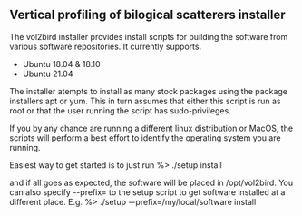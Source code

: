 ## Vertical profiling of bilogical scatterers installer
The vol2bird installer provides install scripts for building the software from various software repositories. It currently supports.
 + Ubuntu 18.04 & 18.10
 + Ubuntu 21.04

The installer atempts to install as many stock packages using the package installers apt or yum. This in turn assumes that either this script is run as root or that the user running the script has sudo-privileges.

If you by any chance are running a different linux distribution or MacOS, the scripts will perform a best effort to identify the operating system you are running.

Easiest way to get started is to just run
%> ./setup install 

and if all goes as expected, the software will be placed in /opt/vol2bird. You can also specify --prefix=<path> to the setup script to get software installed at a different place. E.g.
%> ./setup --prefix=/my/local/software install


